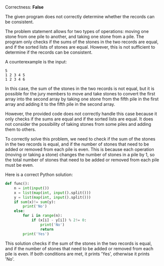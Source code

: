 Correctness: **False**

The given program does not correctly determine whether the records can be consistent. 

The problem statement allows for two types of operations: moving one stone from one pile to another, and taking one stone from a pile. The program only checks if the sums of the stones in the two records are equal, and if the sorted lists of stones are equal. However, this is not sufficient to determine if the records can be consistent.

A counterexample is the input:
```
5
1 2 3 4 5
1 2 3 4 6
```
In this case, the sum of the stones in the two records is not equal, but it is possible for the jury members to move and take stones to convert the first array into the second array by taking one stone from the fifth pile in the first array and adding it to the fifth pile in the second array.

However, the provided code does not correctly handle this case because it only checks if the sums are equal and if the sorted lists are equal. It does not consider the possibility of taking stones from some piles and adding them to others.

To correctly solve this problem, we need to check if the sum of the stones in the two records is equal, and if the number of stones that need to be added or removed from each pile is even. This is because each operation (moving or taking a stone) changes the number of stones in a pile by 1, so the total number of stones that need to be added or removed from each pile must be even.

Here is a correct Python solution:
```python
def func():
    n = int(input())
    x = list(map(int, input().split()))
    y = list(map(int, input().split()))
    if sum(x)!= sum(y):
        print('No')
    else:
        for i in range(n):
            if (x[i] - y[i]) % 2!= 0:
                print('No')
                return
        print('Yes')
```
This solution checks if the sum of the stones in the two records is equal, and if the number of stones that need to be added or removed from each pile is even. If both conditions are met, it prints 'Yes', otherwise it prints 'No'.